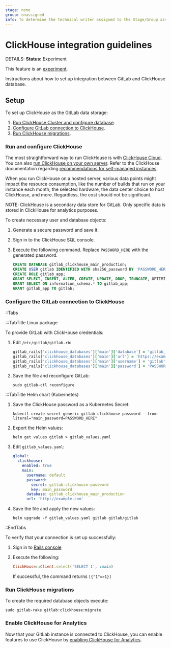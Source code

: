 ```yaml
---
stage: none
group: unassigned
info: To determine the technical writer assigned to the Stage/Group associated with this page, see https://handbook.gitlab.com/handbook/product/ux/technical-writing/#assignments
---
```


# ClickHouse integration guidelines

DETAILS:
**Status:** Experiment

This feature is an [experiment](../policy/development_stages_support.md).

Instructions about how to set up integration between GitLab and ClickHouse database.

## Setup

To set up ClickHouse as the GitLab data storage:

1. [Run ClickHouse Cluster and configure database](#run-and-configure-clickhouse).
1. [Configure GitLab connection to ClickHouse](#configure-the-gitlab-connection-to-clickhouse).
1. [Run ClickHouse migrations](#run-clickhouse-migrations).

### Run and configure ClickHouse

The most straightforward way to run ClickHouse is with [ClickHouse Cloud](https://clickhouse.cloud/).
You can also [run ClickHouse on your own server](https://clickhouse.com/docs/en/install). Refer to the ClickHouse
documentation regarding [recommendations for self-managed instances](https://clickhouse.com/docs/en/install#recommendations-for-self-managed-clickhouse).

When you run ClickHouse on a hosted server, various data points might impact the resource consumption, like the number
of builds that run on your instance each month, the selected hardware, the data center choice to host ClickHouse, and more.
Regardless, the cost should not be significant.

NOTE:
ClickHouse is a secondary data store for GitLab. Only specific data is stored in ClickHouse for analytics purposes.

To create necessary user and database objects:

1. Generate a secure password and save it.
1. Sign in to the ClickHouse SQL console.
1. Execute the following command. Replace `PASSWORD_HERE` with the generated password.

   ```sql
   CREATE DATABASE gitlab_clickhouse_main_production;
   CREATE USER gitlab IDENTIFIED WITH sha256_password BY 'PASSWORD_HERE';
   CREATE ROLE gitlab_app;
   GRANT SELECT, INSERT, ALTER, CREATE, UPDATE, DROP, TRUNCATE, OPTIMIZE ON gitlab_clickhouse_main_production.* TO gitlab_app;
   GRANT SELECT ON information_schema.* TO gitlab_app;
   GRANT gitlab_app TO gitlab;
   ```

### Configure the GitLab connection to ClickHouse

::Tabs

:::TabTitle Linux package

To provide GitLab with ClickHouse credentials:

1. Edit `/etc/gitlab/gitlab.rb`:

   ```ruby
   gitlab_rails['clickhouse_databases']['main']['database'] = 'gitlab_clickhouse_main_production'
   gitlab_rails['clickhouse_databases']['main']['url'] = 'https://example.com/path'
   gitlab_rails['clickhouse_databases']['main']['username'] = 'gitlab'
   gitlab_rails['clickhouse_databases']['main']['password'] = 'PASSWORD_HERE' # replace with the actual password
   ```

1. Save the file and reconfigure GitLab:

   ```shell
   sudo gitlab-ctl reconfigure
   ```

:::TabTitle Helm chart (Kubernetes)

1. Save the ClickHouse password as a Kubernetes Secret:

   ```shell
   kubectl create secret generic gitlab-clickhouse-password --from-literal="main_password=PASSWORD_HERE"
   ```

1. Export the Helm values:

   ```shell
   helm get values gitlab > gitlab_values.yaml
   ```

1. Edit `gitlab_values.yaml`:

   ```yaml
   global:
     clickhouse:
       enabled: true
       main:
         username: default
         password:
           secret: gitlab-clickhouse-password
           key: main_password
         database: gitlab_clickhouse_main_production
         url: 'http://example.com'
   ```

1. Save the file and apply the new values:

   ```shell
   helm upgrade -f gitlab_values.yaml gitlab gitlab/gitlab
   ```

::EndTabs

To verify that your connection is set up successfully:

1. Sign in to [Rails console](../administration/operations/rails_console.md#starting-a-rails-console-session)
1. Execute the following:

   ```ruby
   ClickHouse::Client.select('SELECT 1', :main)
   ```

   If successful, the command returns `[{"1"=>1}]`

### Run ClickHouse migrations

To create the required database objects execute:

```shell
sudo gitlab-rake gitlab:clickhouse:migrate
```

### Enable ClickHouse for Analytics

Now that your GitLab instance is connected to ClickHouse, you can enable features to use ClickHouse by [enabling ClickHouse for Analytics](../administration/analytics.md).
